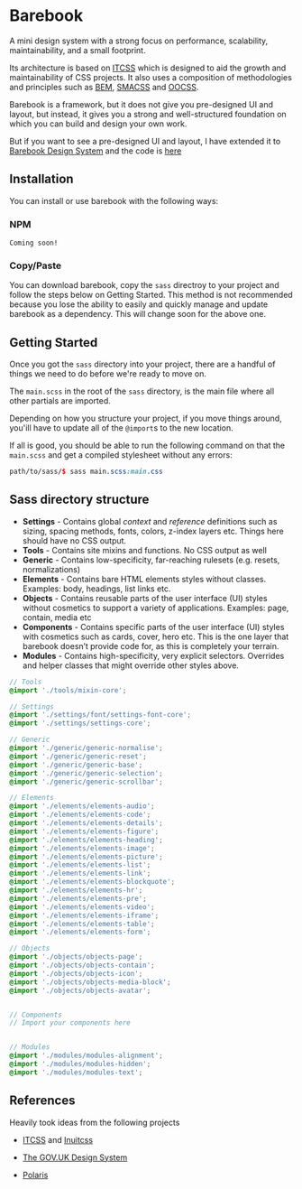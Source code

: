 # Barebook

A mini design system with a strong focus on performance, scalability, maintainability, and a small footprint.

Its architecture is based on <a href="http://itcss.io/">ITCSS</a> which is designed to aid the growth and maintainability of CSS projects. It also uses a composition of methodologies and principles such as <a href="http://bem.info/">BEM</a>, <a href="https://smacss.com/">SMACSS</a> and   <a href="http://oocss.org/">OOCSS</a>.

Barebook is a framework, but it does not give you pre-designed UI and layout, but instead, it gives you a strong and well-structured foundation on which you can build and design your own work.

But if you want to see a pre-designed UI and layout, I have extended it to [Barebook Design System](https://barebook.gm/) and the code is [here](https://github.com/camariana/barebook-design-system)



## Installation

You can install or use barebook with the following ways:

### NPM

```
Coming soon!
```

### Copy/Paste

You can download barebook, copy the `sass` directroy to your project and follow the steps below on Getting Started. This method is not recommended because you lose the ability to easily and quickly manage and update barebook as a dependency. This will change soon for the above one.



## Getting Started

Once you got the `sass` directory into your project, there are a handful of things we need to do before we're ready to move on.

The `main.scss` in the root of the `sass` directory, is the main file where all other partials are imported. 

Depending on how you structure your project, if you move things around, you'ill have to update all of the `@import`s to the new location.

If all is good, you should be able to run the following command on that the `main.scss` and get a compiled stylesheet without any errors:

```scss
path/to/sass/$ sass main.scss:main.css
```



## Sass directory structure

- **Settings** - Contains global *context* and *reference* definitions such as sizing, spacing methods, fonts, colors, z-index layers etc. Things here should have no CSS output.
- **Tools** - Contains site mixins and functions. No CSS output as well
- **Generic** - Contains low-specificity, far-reaching rulesets (e.g. resets, normalizations)
- **Elements** - Contains bare HTML elements styles without classes. Examples: body, headings, list links etc.
- **Objects** - Contains reusable parts of the user interface (UI) styles without cosmetics to support a variety of applications. Examples: page, contain, media etc 
- **Components** - Contains specific parts of the user interface (UI) styles with  cosmetics such as cards, cover, hero etc. This is the one layer that barebook doesn’t provide code for, as this is completely your terrain.
- **Modules** - Contains high-specificity, very explicit selectors. Overrides and helper classes that might override other styles above.

```scss
// Tools
@import './tools/mixin-core';

// Settings
@import './settings/font/settings-font-core';
@import './settings/settings-core';

// Generic
@import './generic/generic-normalise';
@import './generic/generic-reset';
@import './generic/generic-base';
@import './generic/generic-selection';
@import './generic/generic-scrollbar';

// Elements
@import './elements/elements-audio';
@import './elements/elements-code';
@import './elements/elements-details';
@import './elements/elements-figure';
@import './elements/elements-heading';
@import './elements/elements-image';
@import './elements/elements-picture';
@import './elements/elements-list';
@import './elements/elements-link';
@import './elements/elements-blockquote';
@import './elements/elements-hr';
@import './elements/elements-pre';
@import './elements/elements-video';
@import './elements/elements-iframe';
@import './elements/elements-table';
@import './elements/elements-form';

// Objects
@import './objects/objects-page';
@import './objects/objects-contain';
@import './objects/objects-icon';
@import './objects/objects-media-block';
@import './objects/objects-avatar';


// Components
// Import your components here


// Modules
@import './modules/modules-alignment';
@import './modules/modules-hidden';
@import './modules/modules-text';
```



## References

Heavily took ideas from the following projects

- [ITCSS](http://itcss.io/) and [Inuitcss](https://github.com/inuitcss/inuitcss)

- [The GOV.UK Design System](https://design-system.service.gov.uk/)
- [Polaris](https://polaris.shopify.com/)

